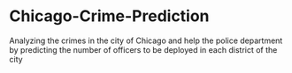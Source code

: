 # Chicago-Crime-Prediction
Analyzing the crimes in the city of Chicago and help the police department by predicting the number of officers to be deployed in each district of the city
